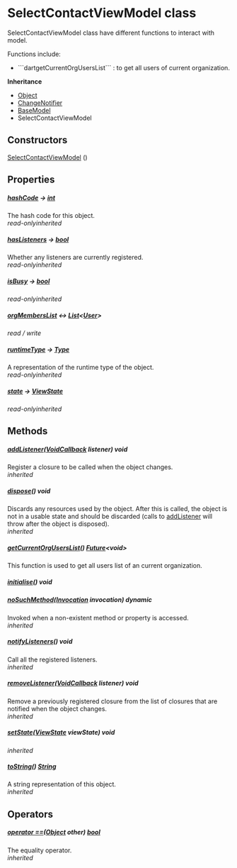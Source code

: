 


# SelectContactViewModel class









<p>SelectContactViewModel class have different functions to interact with model.</p>
<p>Functions include:</p>
<ul>
<li>```dartgetCurrentOrgUsersList``` : to get all users of current organization.</li>
</ul>



**Inheritance**

- [Object](https://api.flutter.dev/flutter/dart-core/Object-class.html)
- [ChangeNotifier](https://api.flutter.dev/flutter/foundation/ChangeNotifier-class.html)
- [BaseModel](../view_model_base_view_model/BaseModel-class.md)
- SelectContactViewModel








## Constructors

[SelectContactViewModel](../view_model_after_auth_view_models_chat_view_models_select_contact_view_model/SelectContactViewModel/SelectContactViewModel.md) ()

   


## Properties

##### [hashCode](https://api.flutter.dev/flutter/dart-core/Object/hashCode.html) &#8594; [int](https://api.flutter.dev/flutter/dart-core/int-class.html)



The hash code for this object.  
_<span class="feature">read-only</span><span class="feature">inherited</span>_



##### [hasListeners](https://api.flutter.dev/flutter/foundation/ChangeNotifier/hasListeners.html) &#8594; [bool](https://api.flutter.dev/flutter/dart-core/bool-class.html)



Whether any listeners are currently registered.  
_<span class="feature">read-only</span><span class="feature">inherited</span>_



##### [isBusy](../view_model_base_view_model/BaseModel/isBusy.md) &#8594; [bool](https://api.flutter.dev/flutter/dart-core/bool-class.html)



  
_<span class="feature">read-only</span><span class="feature">inherited</span>_



##### [orgMembersList](../view_model_after_auth_view_models_chat_view_models_select_contact_view_model/SelectContactViewModel/orgMembersList.md) &#8596; [List](https://api.flutter.dev/flutter/dart-core/List-class.html)&lt;[User](../models_user_user_info/User-class.md)>



  
_<span class="feature">read / write</span>_



##### [runtimeType](https://api.flutter.dev/flutter/dart-core/Object/runtimeType.html) &#8594; [Type](https://api.flutter.dev/flutter/dart-core/Type-class.html)



A representation of the runtime type of the object.  
_<span class="feature">read-only</span><span class="feature">inherited</span>_



##### [state](../view_model_base_view_model/BaseModel/state.md) &#8594; [ViewState](../enums_enums/ViewState.md)



  
_<span class="feature">read-only</span><span class="feature">inherited</span>_





## Methods

##### [addListener](https://api.flutter.dev/flutter/foundation/ChangeNotifier/addListener.html)([VoidCallback](https://api.flutter.dev/flutter/dart-ui/VoidCallback.html) listener) void



Register a closure to be called when the object changes.  
_<span class="feature">inherited</span>_



##### [dispose](https://api.flutter.dev/flutter/foundation/ChangeNotifier/dispose.html)() void



Discards any resources used by the object. After this is called, the
object is not in a usable state and should be discarded (calls to
<a href="https://api.flutter.dev/flutter/foundation/ChangeNotifier/addListener.html">addListener</a> will throw after the object is disposed).  
_<span class="feature">inherited</span>_



##### [getCurrentOrgUsersList](../view_model_after_auth_view_models_chat_view_models_select_contact_view_model/SelectContactViewModel/getCurrentOrgUsersList.md)() [Future](https://api.flutter.dev/flutter/dart-async/Future-class.html)&lt;void>



This function is used to get all users list of an current organization.  




##### [initialise](../view_model_after_auth_view_models_chat_view_models_select_contact_view_model/SelectContactViewModel/initialise.md)() void



  




##### [noSuchMethod](https://api.flutter.dev/flutter/dart-core/Object/noSuchMethod.html)([Invocation](https://api.flutter.dev/flutter/dart-core/Invocation-class.html) invocation) dynamic



Invoked when a non-existent method or property is accessed.  
_<span class="feature">inherited</span>_



##### [notifyListeners](https://api.flutter.dev/flutter/foundation/ChangeNotifier/notifyListeners.html)() void



Call all the registered listeners.  
_<span class="feature">inherited</span>_



##### [removeListener](https://api.flutter.dev/flutter/foundation/ChangeNotifier/removeListener.html)([VoidCallback](https://api.flutter.dev/flutter/dart-ui/VoidCallback.html) listener) void



Remove a previously registered closure from the list of closures that are
notified when the object changes.  
_<span class="feature">inherited</span>_



##### [setState](../view_model_base_view_model/BaseModel/setState.md)([ViewState](../enums_enums/ViewState.md) viewState) void



  
_<span class="feature">inherited</span>_



##### [toString](https://api.flutter.dev/flutter/dart-core/Object/toString.html)() [String](https://api.flutter.dev/flutter/dart-core/String-class.html)



A string representation of this object.  
_<span class="feature">inherited</span>_





## Operators

##### [operator ==](https://api.flutter.dev/flutter/dart-core/Object/operator_equals.html)([Object](https://api.flutter.dev/flutter/dart-core/Object-class.html) other) [bool](https://api.flutter.dev/flutter/dart-core/bool-class.html)



The equality operator.  
_<span class="feature">inherited</span>_















